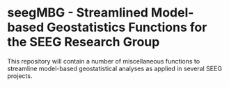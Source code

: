 # seegMBG - Streamlined Model-based Geostatistics Functions for the SEEG Research Group

This repository will contain a number of miscellaneous functions to streamline model-based geostatistical analyses as applied in several SEEG projects.
